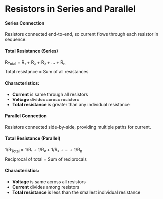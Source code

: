 # Resistors in Series and Parallel

<div class="definition-card">
    <h4>Series Connection</h4>
    <p>Resistors connected end-to-end, so current flows through each resistor in sequence.</p>
    <div class="formula-box" style="margin-top: 15px;">
        <h4>Total Resistance (Series)</h4>
        <div class="formula">R<sub>Total</sub> = R₁ + R₂ + R₃ + ... + R<sub>n</sub></div>
        <p style="margin-top: 10px;">Total resistance = Sum of all resistances</p>
    </div>
<div class="key-points" style="margin-top: 15px;">
    <h4>Characteristics:</h4>
    <ul>
        <li><strong>Current</strong> is same through all resistors</li>
        <li><strong>Voltage</strong> divides across resistors</li>
        <li><strong>Total resistance</strong> is greater than any individual resistance</li>
    </ul>
</div>
</div>
                    
<div class="definition-card">
    <h4>Parallel Connection</h4>
    <p>Resistors connected side-by-side, providing multiple paths for current.</p>
    <div class="formula-box" style="margin-top: 15px;">
        <h4>Total Resistance (Parallel)</h4>
        <div class="formula">1/R<sub>Total</sub> = 1/R₁ + 1/R₂ + 1/R₃ + ... + 1/R<sub>n</sub></div>
        <p style="margin-top: 10px;">Reciprocal of total = Sum of reciprocals</p>
    </div>
<div class="key-points" style="margin-top: 15px;">
    <h4>Characteristics:</h4>
    <ul>
        <li><strong>Voltage</strong> is same across all resistors</li>
        <li><strong>Current</strong> divides among resistors</li>
        <li><strong>Total resistance</strong> is less than the smallest individual resistance</li>
    </ul>
</div>
</div>